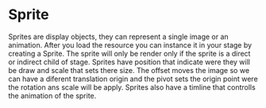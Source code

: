 # Sprite
Sprites are display objects, they can represent a single image or an animation. After you load the resource you can instance it in your stage by creating a Sprite. The sprite will only be render only if the sprite is a direct or indirect child of stage.
Sprites have position that indicate were they will be draw and scale that sets there size.
The offset moves the image so we can have a diferent translation origin and the pivot sets the origin point were the rotation ans scale will be apply.
Sprites also have a timline that controlls the animation of the sprite.